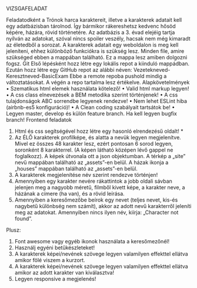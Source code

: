 VIZSGAFELADAT

Feladatodként a Trónok harca karaktereit, illetve a karakterek adatait kell egy adatbázisban tárolnod. Így bármikor rákereshetsz kedvenc hősöd képére, házára, rövid történetére.
Az adatbázis a 3. évad elejéig tartja nyílván az adatokat, szóval nincs spoiler veszély, hacsak nem még kimaradt az életedből a sorozat.
A karakterek adatait egy weboldalon is meg kell jeleníteni, ehhez különböző funkciókra is szükség lesz.
Minden file, amire szükséged ebben a mappában található. Ez a mappa lesz amiben dolgozni fogsz.
Git
Első lépésként hozz létre egy lokális repot a kiinduló mappádban.
Ezután hozz létre egy GitHub repot az alábbi néven: Vezetekneved-Keresztneved-BasicExam
Ebbe a remote repoba pushold mindig a változtatásokat. A végén a repo tartalma lesz értékelve.
Alapkövetelmények
• Szematikus html elemek használata kötelező!
• Valid html markup legyen!
• A css class elnevezések a BEM metodika szerint történjenek!
• A css tulajdonságok ABC sorrendbe legyenek rendezve!
• Nem lehet ESLint hiba (airbnb-es5 konfiguráció)!
• A Clean coding szabályait tartsátok be!
• Legyen master, develop és külön feature branch. Ha kell legyen bugfix branch!
Frontend feladatok

1. Html és css segítségével hozz létre egy hasonló elrendezésű oldalt! \*
2. Az ÉLŐ karakterek profilképe, és alatta a nevük legyen megjelenítve. Mivel ez összes 48 karakter lesz, ezért pontosan 6 sorod legyen, soronként 8 karakterrel. (A képen látható középen lévő gappel ne foglalkozz). A képek útvonala ott a json objektumban.
   A térkép a „site” nevű mappában található az „assets”-en belül.
   A házak ikonja a „houses” mappában található az „assets”-en belül.
3. A karakterek megjelenítése név szerint rendezve történjen!
4. Amennyiben egy karakter nevére rákattintok a jobb oldali sávban jelenjen meg a nagyobb méretű, filmből kivett képe, a karakter neve, a házának a címere (ha van), és a rövid leírása.
5. Amennyiben a keresőmezőbe beírok egy nevet (teljes nevet, kis-és nagybetű különbség nem számít), akkor az adott nevű karakterről jeleníti meg az adatokat.
   Amennyiben nincs ilyen név, kiírja: „Character not found”.

Plusz:

1. Font awesome vagy egyéb ikonok használata a keresőmezőnél!
2. Használj egyéni betűkészleteket!
3. A karakterek képei/nevének szövege legyen valamilyen effekttel ellátva amikor fölé viszem a kurzort.
4. A karakterek képei/nevének szövege legyen valamilyen effekttel ellátva amikor az adott karakter van kiválasztva!
5. Legyen responsive a megjelenés!

